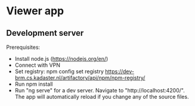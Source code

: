 # Viewer app

## Development server

Prerequisites:
- Install node.js (https://nodejs.org/en/)
- Connect with VPN
- Set registry: npm config set registry https://dev-brm.cs.kadaster.nl/artifactory/api/npm/npm-registry/
- Run npm install
- Run "ng serve" for a dev server. Navigate to "http://localhost:4200/". The app will automatically reload if you change any of the source files.